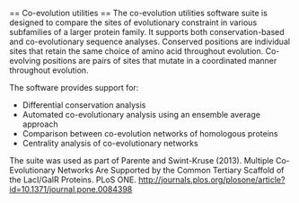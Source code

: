 == Co-evolution utilities ==
The co-evolution utilities software suite is designed to compare the sites of evolutionary constraint in various subfamilies of a larger protein family.  It supports both conservation-based and co-evolutionary sequence analyses.  Conserved positions are individual sites that retain the same choice of amino acid throughout evolution.  Co-evolving positions are pairs of sites that mutate in a coordinated manner throughout evolution.

The software provides support for:

* Differential conservation analysis
* Automated co-evolutionary analysis using an ensemble average approach
* Comparison between co-evolution networks of homologous proteins
* Centrality analysis of co-evolutionary networks

The suite was used as part of Parente and Swint-Kruse (2013).  Multiple Co-Evolutionary Networks Are Supported by the Common Tertiary Scaffold of the LacI/GalR Proteins.  PLoS ONE.  http://journals.plos.org/plosone/article?id=10.1371/journal.pone.0084398